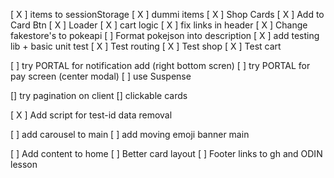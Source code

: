 [ X ] items to sessionStorage
[ X ] dummi items
[ X ] Shop Cards
[ X ] Add to Card Btn
[ X ] Loader
[ X ] cart logic
[ X ] fix links in header
[ X ] Change fakestore's to pokeapi
[  ] Format pokejson into description
[ X ] add testing lib + basic unit test
[ X ] Test routing
[ X ] Test shop
[ X ] Test cart 

[ ] try PORTAL for notification add (right bottom scren)
[ ] try PORTAL for pay screen (center modal)
[ ] use Suspense 

[]  try pagination on client 
[]  clickable cards

[ X ] Add script for test-id data removal

[ ] add carousel to main 
[ ] add moving emoji banner main 

[  ] Add content to home
[  ] Better card layout
[  ] Footer links to gh and ODIN lesson